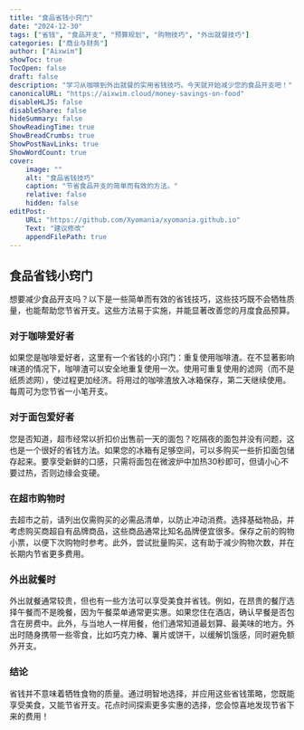 ```yaml
---
title: "食品省钱小窍门"
date: "2024-12-30"
tags: ["省钱", "食品开支", "预算规划", "购物技巧", "外出就餐技巧"]
categories: ["商业与财务"]
author: ["Aixwim"]
showToc: true
TocOpen: false
draft: false
description: "学习从咖啡到外出就餐的实用省钱技巧。今天就开始减少您的食品开支吧！"
canonicalURL: "https://aixwim.cloud/money-savings-on-food"
disableHLJS: false
disableShare: false
hideSummary: false
ShowReadingTime: true
ShowBreadCrumbs: true
ShowPostNavLinks: true
ShowWordCount: true
cover:
    image: ""
    alt: "食品省钱技巧"
    caption: "节省食品开支的简单而有效的方法。"
    relative: false
    hidden: false
editPost:
    URL: "https://github.com/Xyomania/xyomania.github.io"
    Text: "建议修改"
    appendFilePath: true
---
```


## 食品省钱小窍门

想要减少食品开支吗？以下是一些简单而有效的省钱技巧，这些技巧既不会牺牲质量，也能帮助您节省开支。这些方法易于实施，并能显著改善您的月度食品预算。

### **对于咖啡爱好者**

如果您是咖啡爱好者，这里有一个省钱的小窍门：重复使用咖啡渣。在不显著影响味道的情况下，咖啡渣可以安全地重复使用一次。使用可重复使用的滤网（而不是纸质滤网），使过程更加经济。将用过的咖啡渣放入冰箱保存，第二天继续使用。每周可为您节省一小笔开支。

### **对于面包爱好者**

您是否知道，超市经常以折扣价出售前一天的面包？吃隔夜的面包并没有问题，这也是一个很好的省钱方法。如果您的冰箱有足够空间，可以多购买一些折扣面包储存起来。要享受新鲜的口感，只需将面包在微波炉中加热30秒即可，但请小心不要过热，否则边缘会变硬。

### **在超市购物时**

去超市之前，请列出仅需购买的必需品清单，以防止冲动消费。选择基础物品，并考虑购买商超自有品牌商品，这些商品通常比知名品牌便宜很多。保存之前的购物小票，以便下次购物时参考。此外，尝试批量购买，这有助于减少购物次数，并在长期内节省更多费用。

### **外出就餐时**

外出就餐通常较贵，但也有一些方法可以享受美食并省钱。例如，在昂贵的餐厅选择午餐而不是晚餐，因为午餐菜单通常更实惠。如果您住在酒店，确认早餐是否包含在房费中。此外，与当地人一样用餐，他们通常知道最划算、最美味的地方。外出时随身携带一些零食，比如巧克力棒、薯片或饼干，以缓解饥饿感，同时避免额外开支。

### **结论**

省钱并不意味着牺牲食物的质量。通过明智地选择，并应用这些省钱策略，您既能享受美食，又能节省开支。花点时间探索更多实惠的选择，您会惊喜地发现节省下来的费用！
